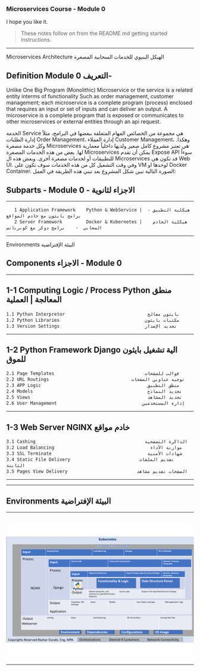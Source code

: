 ### Microservices Course - Module 0
I hope you like it.

> These notes follow on from the README.md getting started instructions.
***
Microservices Architecture                                  الهيكل البنيوي للخدمات السحابية المصغرة 

## Definition                          Module 0 التعريف-

Unlike One Big Program (Monolithic) Microservice or the service is a related entity interms of functionality Such as order management, customer management; each microservice is a complete program (process) enclosed that requires an input or set of inputs and can deliver an output. A microservice is a complete program that is exposed or communicates to other microservices or external entities through an api request. 

الخدمة Service هي مجموعة من الخصائص المهام المتعلقة ببعضها في البرامج، مثلاً إدارة الطلبات Order Management، إدارة العملاء Customer Management، وهكذا. وكل خدمة مصغرة Microservices هي تعتبر مشروع كامل صغير ولديها داخلياً معمارية لها. بعض من هذه الخدمات المصغرة Microservices يمكن أن تقدم Expose API سوءاً للتطبيقات أو لخدمات مصغرة أخرى. وبعض هذه ال Microservices قد تكون هي Web UI. وفي وقت التشغيل كل من هذه الخدمات سوف تكون على VM لوحدها او Docker Container. الصورة التالية تبين شكل المشروع بعد تبني هذه الطريقة في العمل:
## Subparts        - Module 0 -                         الاجزاء لثانوية  
---
       1 Application Framework    Python & WebService |  هيكلية التطبيق -  برامج بايثون مع خادم المواقع 
       2 Server Framework         Docker & Kubernetes |    هيكلية الخادم السحابي  -    برامج دوكر مع كوبرناتس
---

Environments                                                                البيئة الإفتراضية 


## Components                                    الاجزاء - Module 0
---
1-1 Computing Logic / Process     Python                 منطق المعالجة | العملية 
---
    1.1 Python Interpretor                               بايثون معالج 
    1.2 Python Libraries                                مكتبات بايثون
    1.3 Version Settings                                تحديد الإصدار 
---
1-2 Python Framework              Django           الية تشغيل بايثون للموق
---
    2.1 Page Templates                                  قوالب للصفحات 
    2.2 URL Routings                               توجيه عناوين الصفحات 
    2.3 APP Logic                                        منطق التطبيق
    2.4 Models                                           تحديد النماذج  
    2.5 Views                                            تحديد المشاهد  
    2.6 User Management                                إدارة المستخدمين
---
1-3 Web Server                    NGINX                    خادم مواقع 
---

    3.1 Cashing                                         الذاكرة التصفحية  
    3.2 Load Balancing                                    موازنة الأداء    
    3.3 SSL Terminate                                    شهادات الأمنية 
    3.4 Static File Delivery                          تفديم الملفات الثابتة    
    3.5 Pages View Delivery                          الصفحات تفديم مشاهد  
---
***

## Environments                                                  البيئة الإفتراضية ##
---
![Architecture Block](https://github.com/basharourabi/django_course/blob/main/static_files/AppParadigm.jpg)
---

***

